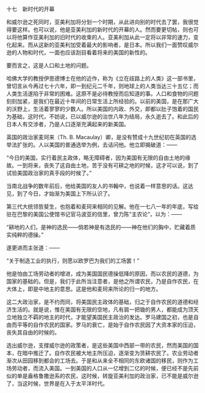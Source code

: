 十七　新时代的开幕

  

和威尔逊之死同时，亚美利加将分划一个时期，从此进向别的时代去了罢，我很觉得要这样。也可以说，他是亚美利加的新时代的开幕的人。然而要更切帖，则也可以将他算作亚美利加的旧时代的收束的人。亚美利加从此一定将以非常的速力，变化起来。而从这新的亚美利加受着最大的影响者，是日本。所以我们一面赞叹威尔逊的人物和时代，一面也应该刮目看着将来的美国的新性的。

要而言之，这是人口和土地的问题。

哈佛大学的教授伊思德博士在他的近作，称为《立在歧路上的人类》这一部书里，曾切言从今再过七十六年，即一到纪元二千年，则地球上的人类当达三十五亿；而人类生活遂陷于非常的困难。这原不是必待教授而后知道的事。人口和食物的问题刻刻加紧，是我们在最近十年间的日常生活上所经验的。以前的美国，是在那广大的沃野上，生活着寥寥的少数人。所以美国的内政、外交，即都以肚子饱着的国民为基础，这时代，不妨说，已以威尔逊的治世八年为结局，永久逝去了。和此后的日本人有交涉者，乃是人口逐渐充满起来的新美国。

英国的政治家麦珂来（Th. B. Macaulay）卿，是没有赞成十九世纪初在英国的选举法扩张的。人以美国的普通选举为例，去诘问他。他立即揭破道：——

  

“今日的美国，实行着民主政体，略无障碍者，因为美国有无限的自由土地的缘故。一到将来，丧失了这自由土地，苦于没有可耕之地的时候，这才可以说，到了试验美国政治家的真手段的时候了。”

  

当南北战争的数年前后，他给美国的友人的书翰中，也说着一样意思的话。这达见，到了今日，才始渐为美国上下所认识了。

第三代大统领哲斐生，也抱着和麦珂来相同的见解。他在一七八一年的年底，写给驻在巴黎的美国公使馆书记官马波亚的信里，曾力陈“主农论”，以为：——

  

“耕地的人们，是神的选民——倘若神是有选民的——神在他们的胸中，贮藏着质实纯粹的德操。”

  

遂更进而主张道：——

  

“关于制造工业的执行，则愿以欧罗巴为我们的工场罢！”

  

他是怕由工场劳动者的增进，成为美国国民德操低降的原因，而以农民的道德，为国家的基础的。但是，我们于此所当注意者，是他之所谓农民，乃是自作农民，在大体上，即是中地主的意思。这是他和麦珂来所论的归一的地方。

这二大政治家，是不约而同，将美国民主政体的基础，归之于自作农民的道德和经济生活的。就是说，惟在美国有无限的空地，凡有肩一把锄的男人，都能成为顶天立地独立不羁的地主的时代，才能望美国民主政治的发达。罗马建国之初，也是自由而平等的自作农民的国家。罗马的衰亡，是始于自作农民因了大资本家的压迫，丧失其自由的时候的。

选出威尔逊，支撑威尔逊的政策者，是这些美国中西部一带的农民，然而美国的国本，在暗中推迁了。自作农民被大地主所压迫，逐渐变为赁耕农民了。农业劳动者渐次从田园移到都会的工场去。于是和从来全不相同的东欧诸国的移民，则作为工场劳动者，而流入美国。一到美国的人口从一亿增到二亿的时候，便已经不是先前似的单是盎格鲁撒逊系的农民，这时候，转旋亚美利加的政治家，已不能是威尔逊了，当这时候，世界是在入于太平洋时代。